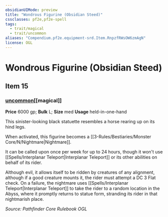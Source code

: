 ```yaml
---
obsidianUIMode: preview
title: "Wondrous Figurine (Obsidian Steed)"
cssclasses: pf2e,pf2e-spell
tags:
  - trait/magical
  - trait/uncommon
aliases: "Compendium.pf2e.equipment-srd.Item.RnpzfRWsOW6zmAgN"
license: OGL
---
```

# Wondrous Figurine (Obsidian Steed)
## Item 15
### [uncommon](uncommon "Uncommon Rarity Trait")[[magical]]


**Price** 6000 gp; 
**Bulk** L; **Size** med
**Usage** held-in-one-hand

This sinister-looking black statuette resembles a horse rearing up on its hind legs.

When activated, this figurine becomes a [[3-Rules/Bestiaries/Monster Core/N/Nightmare|Nightmare]].

It can be called upon once per week for up to 24 hours, though it won't use [[Spells/Interplanar Teleport|Interplanar Teleport]] or its other abilities on behalf of its rider.

Although evil, it allows itself to be ridden by creatures of any alignment, although if a good creature mounts it, the rider must attempt a DC 3 Flat check. On a failure, the nightmare uses [[Spells/Interplanar Teleport|Interplanar Teleport]] to take the rider to a random location in the Abyss, where it promptly returns to statue form, stranding its rider in that nightmarish place.

*Source: Pathfinder Core Rulebook*
*OGL*